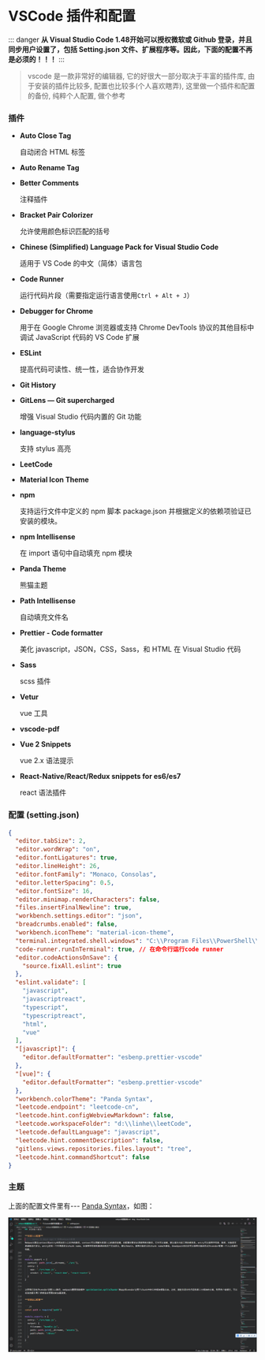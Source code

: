 # VSCode 插件和配置

::: danger
**从 Visual Studio Code 1.48开始可以授权微软或 Github 登录，并且同步用户设置了，包括 Setting.json 文件、扩展程序等。因此，下面的配置不再是必须的！！！**
:::

> vscode 是一款非常好的编辑器, 它的好很大一部分取决于丰富的插件库, 由于安装的插件比较多, 配置也比较多(个人喜欢瞎弄), 这里做一个插件和配置的备份, 纯粹个人配置, 做个参考

### 插件

- **Auto Close Tag**

  自动闭合 HTML 标签

- **Auto Rename Tag**

- **Better Comments**

  注释插件

- **Bracket Pair Colorizer**

  允许使用颜色标识匹配的括号

- **Chinese (Simplified) Language Pack for Visual Studio Code**

  适用于 VS Code 的中文（简体）语言包

- **Code Runner**

  运行代码片段（需要指定运行语言使用`Ctrl + Alt + J`）

- **Debugger for Chrome**

  用于在 Google Chrome 浏览器或支持 Chrome DevTools 协议的其他目标中调试 JavaScript 代码的 VS Code 扩展

- **ESLint**

  提高代码可读性、统一性，适合协作开发

- **Git History**

- **GitLens — Git supercharged**

  增强 Visual Studio 代码内置的 Git 功能

- **language-stylus**

  支持 stylus 高亮

- **LeetCode**

- **Material Icon Theme**

- **npm**

  支持运行文件中定义的 npm 脚本 package.json 并根据定义的依赖项验证已安装的模块。

- **npm Intellisense**

  在 import 语句中自动填充 npm 模块

- **Panda Theme**

  熊猫主题

- **Path Intellisense**

  自动填充文件名

- **Prettier - Code formatter**

  美化 javascript，JSON，CSS，Sass，和 HTML 在 Visual Studio 代码

- **Sass**

  scss 插件

- **Vetur**

  vue 工具

- **vscode-pdf**

- **Vue 2 Snippets**

  vue 2.x 语法提示

- **React-Native/React/Redux snippets for es6/es7**

  react 语法插件

### 配置 (setting.json)

```json
{
  "editor.tabSize": 2,
  "editor.wordWrap": "on",
  "editor.fontLigatures": true,
  "editor.lineHeight": 26,
  "editor.fontFamily": "Monaco, Consolas",
  "editor.letterSpacing": 0.5,
  "editor.fontSize": 16,
  "editor.minimap.renderCharacters": false,
  "files.insertFinalNewline": true,
  "workbench.settings.editor": "json",
  "breadcrumbs.enabled": false,
  "workbench.iconTheme": "material-icon-theme",
  "terminal.integrated.shell.windows": "C:\\Program Files\\PowerShell\\7\\pwsh.exe", // git 树状显示
  "code-runner.runInTerminal": true, // 在命令行运行code runner
  "editor.codeActionsOnSave": {
    "source.fixAll.eslint": true
  },
  "eslint.validate": [
    "javascript",
    "javascriptreact",
    "typescript",
    "typescriptreact",
    "html",
    "vue"
  ],
  "[javascript]": {
    "editor.defaultFormatter": "esbenp.prettier-vscode"
  },
  "[vue]": {
    "editor.defaultFormatter": "esbenp.prettier-vscode"
  },
  "workbench.colorTheme": "Panda Syntax",
  "leetcode.endpoint": "leetcode-cn",
  "leetcode.hint.configWebviewMarkdown": false,
  "leetcode.workspaceFolder": "d:\\linhe\\leetCode",
  "leetcode.defaultLanguage": "javascript",
  "leetcode.hint.commentDescription": false,
  "gitlens.views.repositories.files.layout": "tree",
  "leetcode.hint.commandShortcut": false
}

```

### 主题

上面的配置文件里有--- [Panda Syntax](https://marketplace.visualstudio.com/items?itemName=tinkertrain.theme-panda)，如图：

![](../images/vscode-theme.png)

<Vssue :title="$title" />
